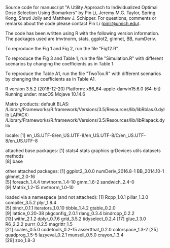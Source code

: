 Source code for manuscript "A Utility Approach to Individualized Optimal Dose Selection Using Biomarkers" by Pin Li, Jeremy M.G. Taylor, Spring Kong, Shruti Jolly and Matthew J. Schipper. For questions, comments or remarks about the code please contact Pin Li (pinli@umich.edu).

The code has been written using R with the following version information. The packages used are tmvtnorm, stats, ggplot2, glmnet, BB, numDeriv.

To reproduce the Fig 1 and Fig 2, run the file "Fig12.R"

To reproduce the Fig 3 and Table 1, run the file "Simulation.R" with different scenarios by changing the coefficients as in Table 1.

To reproduce the Table A1, run the file "TwoTox.R" with different scenarios by changing the coefficients as in Table A1.


R version 3.5.2 (2018-12-20)
Platform: x86_64-apple-darwin15.6.0 (64-bit)
Running under: macOS Mojave 10.14.6

Matrix products: default
BLAS: /Library/Frameworks/R.framework/Versions/3.5/Resources/lib/libRblas.0.dylib
LAPACK: /Library/Frameworks/R.framework/Versions/3.5/Resources/lib/libRlapack.dylib

locale:
[1] en_US.UTF-8/en_US.UTF-8/en_US.UTF-8/C/en_US.UTF-8/en_US.UTF-8

attached base packages:
[1] stats4    stats     graphics  grDevices utils     datasets  methods  
[8] base     

other attached packages:
 [1] ggplot2_3.0.0     numDeriv_2016.8-1 BB_2014.10-1      glmnet_2.0-16    
 [5] foreach_1.4.4     tmvtnorm_1.4-10   gmm_1.6-2         sandwich_2.4-0   
 [9] Matrix_1.2-15     mvtnorm_1.0-10   

loaded via a namespace (and not attached):
 [1] Rcpp_1.0.1       pillar_1.3.0     compiler_3.5.2   plyr_1.8.4      
 [5] bindr_0.1.1      iterators_1.0.10 tibble_1.4.2     gtable_0.2.0    
 [9] lattice_0.20-38  pkgconfig_2.0.1  rlang_0.3.4      bindrcpp_0.2.2  
[13] withr_2.1.2      dplyr_0.7.6      grid_3.5.2       tidyselect_0.2.4
[17] glue_1.3.0       R6_2.2.2         purrr_0.2.5      magrittr_1.5    
[21] scales_0.5.0     codetools_0.2-15 assertthat_0.2.0 colorspace_1.3-2
[25] quadprog_1.5-5   lazyeval_0.2.1   munsell_0.5.0    crayon_1.3.4    
[29] zoo_1.8-3       




